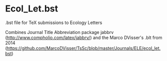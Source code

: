 # Ecol_Let.bst
.bst file for TeX submissions to Ecology Letters 

Combines Journal Title Abbreviation package jabbrv (http://www.compholio.com/latex/jabbrv/) and the Marco DVisser's .blt from 2014 (https://github.com/MarcoDVisser/TsSc/blob/master/Journals/ELE/ecol_let.bst) 



